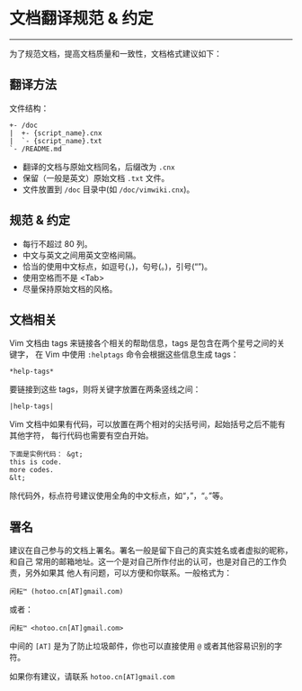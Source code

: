 
# 文档翻译规范 & 约定

----

为了规范文档，提高文档质量和一致性，文档格式建议如下：

## 翻译方法

文件结构：

```
+- /doc
|  +- {script_name}.cnx
|  `- {script_name}.txt
`- /README.md
```

* 翻译的文档与原始文档同名，后缀改为 `.cnx`
* 保留（一般是英文）原始文档 `.txt` 文件。
* 文件放置到 `/doc` 目录中(如 `/doc/vimwiki.cnx`)。

## 规范 & 约定

* 每行不超过 80 列。
* 中文与英文之间用英文空格间隔。
* 恰当的使用中文标点，如逗号(，)，句号(。)，引号(“”)。
* 使用空格而不是 &lt;Tab&gt;
* 尽量保持原始文档的风格。

## 文档相关

Vim 文档由 tags 来链接各个相关的帮助信息，tags 是包含在两个星号之间的关键字，
在 Vim 中使用 <code>:helptags</code> 命令会根据这些信息生成 tags：

```
*help-tags*
```

要链接到这些 tags，则将关键字放置在两条竖线之间：

```
|help-tags|
```

Vim 文档中如果有代码，可以放置在两个相对的尖括号间，起始括号之后不能有其他字符，
每行代码也需要有空白开始。

```
下面是实例代码： &gt;
this is code.
more codes.
&lt;
```

除代码外，标点符号建议使用全角的中文标点，如“，”，“。”等。

## 署名

建议在自己参与的文档上署名。署名一般是留下自己的真实姓名或者虚拟的昵称，和自己
常用的邮箱地址。这一个是对自己所作付出的认可，也是对自己的工作负责，另外如果其
他人有问题，可以方便和你联系。一般格式为：

```
闲耘™ (hotoo.cn[AT]gmail.com)
```

或者：

```
闲耘™ <hotoo.cn[AT]gmail.com>
```

中间的 `[AT]` 是为了防止垃圾邮件，你也可以直接使用 `@` 或者其他容易识别的字符。

如果你有建议，请联系 `hotoo.cn[AT]gmail.com`
